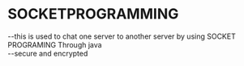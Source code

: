 # SOCKETPROGRAMMING
--this is used to chat one server to another server by using SOCKET PROGRAMING Through java<br>
--secure and encrypted

